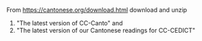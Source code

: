 From https://cantonese.org/download.html download and unzip
1. "The latest version of CC-Canto" and
2. "The latest version of our Cantonese readings for CC-CEDICT"

